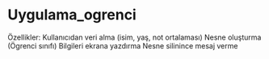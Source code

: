 # Uygulama_ogrenci
Özellikler:
Kullanıcıdan veri alma (isim, yaş, not ortalaması)
Nesne oluşturma (Ögrenci sınıfı)
Bilgileri ekrana yazdırma
Nesne silinince mesaj verme
